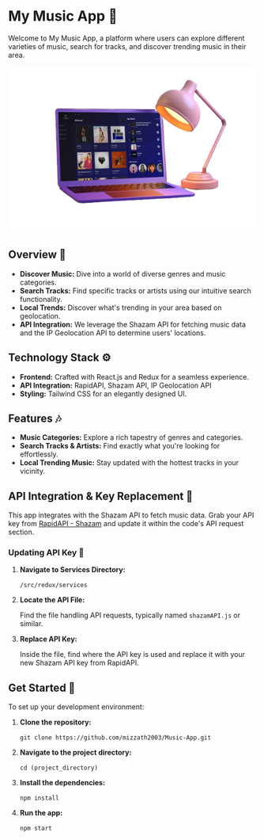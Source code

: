 # My Music App 🎵

Welcome to My Music App, a platform where users can explore different varieties of music, search for tracks, and discover trending music in their area.

![Music App](img.png)

## Overview 🌟

- **Discover Music:** Dive into a world of diverse genres and music categories.
- **Search Tracks:** Find specific tracks or artists using our intuitive search functionality.
- **Local Trends:** Discover what's trending in your area based on geolocation.
- **API Integration:** We leverage the Shazam API for fetching music data and the IP Geolocation API to determine users' locations.

## Technology Stack ⚙️

- **Frontend:** Crafted with React.js and Redux for a seamless experience.
- **API Integration:** RapidAPI, Shazam API, IP Geolocation API
- **Styling:** Tailwind CSS for an elegantly designed UI.

## Features 🎶

- **Music Categories:** Explore a rich tapestry of genres and categories.
- **Search Tracks & Artists:** Find exactly what you're looking for effortlessly.
- **Local Trending Music:** Stay updated with the hottest tracks in your vicinity.

## API Integration & Key Replacement 🔑

This app integrates with the Shazam API to fetch music data. Grab your API key from [RapidAPI - Shazam](https://rapidapi.com/search/shazam) and update it within the code's API request section.

### Updating API Key 🔄

1. **Navigate to Services Directory:**

    ```plaintext
    /src/redux/services
    ```

2. **Locate the API File:**

    Find the file handling API requests, typically named `shazamAPI.js` or similar.

3. **Replace API Key:**

    Inside the file, find where the API key is used and replace it with your new Shazam API key from RapidAPI.

## Get Started 🚀

To set up your development environment:

1. **Clone the repository:**

    ```shell
    git clone https://github.com/mizzath2003/Music-App.git
    ```

2. **Navigate to the project directory:**

    ```shell
    cd (project_directory)
    ```

3. **Install the dependencies:**

    ```shell
    npm install
    ```

4. **Run the app:**

    ```shell
    npm start
    ```
